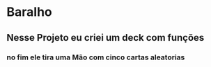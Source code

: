 # Baralho
## Nesse Projeto eu criei um deck com funções 
### no fim ele tira uma Mão com cinco cartas aleatorias
